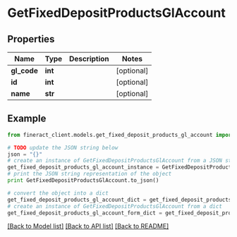 # GetFixedDepositProductsGlAccount


## Properties

Name | Type | Description | Notes
------------ | ------------- | ------------- | -------------
**gl_code** | **int** |  | [optional] 
**id** | **int** |  | [optional] 
**name** | **str** |  | [optional] 

## Example

```python
from fineract_client.models.get_fixed_deposit_products_gl_account import GetFixedDepositProductsGlAccount

# TODO update the JSON string below
json = "{}"
# create an instance of GetFixedDepositProductsGlAccount from a JSON string
get_fixed_deposit_products_gl_account_instance = GetFixedDepositProductsGlAccount.from_json(json)
# print the JSON string representation of the object
print GetFixedDepositProductsGlAccount.to_json()

# convert the object into a dict
get_fixed_deposit_products_gl_account_dict = get_fixed_deposit_products_gl_account_instance.to_dict()
# create an instance of GetFixedDepositProductsGlAccount from a dict
get_fixed_deposit_products_gl_account_form_dict = get_fixed_deposit_products_gl_account.from_dict(get_fixed_deposit_products_gl_account_dict)
```
[[Back to Model list]](../README.md#documentation-for-models) [[Back to API list]](../README.md#documentation-for-api-endpoints) [[Back to README]](../README.md)


